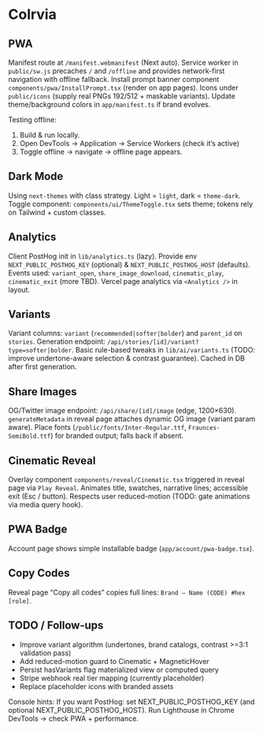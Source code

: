 # Colrvia

## PWA
Manifest route at `/manifest.webmanifest` (Next auto). Service worker in `public/sw.js` precaches `/` and `/offline` and provides network-first navigation with offline fallback. Install prompt banner component `components/pwa/InstallPrompt.tsx` (render on app pages). Icons under `public/icons` (supply real PNGs 192/512 + maskable variants). Update theme/background colors in `app/manifest.ts` if brand evolves.

Testing offline:
1. Build & run locally.
2. Open DevTools → Application → Service Workers (check it’s active)
3. Toggle offline → navigate → offline page appears.

## Dark Mode
Using `next-themes` with class strategy. Light = `light`, dark = `theme-dark`. Toggle component: `components/ui/ThemeToggle.tsx` sets theme; tokens rely on Tailwind + custom classes.

## Analytics
Client PostHog init in `lib/analytics.ts` (lazy). Provide env `NEXT_PUBLIC_POSTHOG_KEY` (optional) & `NEXT_PUBLIC_POSTHOG_HOST` (defaults). Events used: `variant_open`, `share_image_download`, `cinematic_play`, `cinematic_exit` (more TBD). Vercel page analytics via `<Analytics />` in layout.

## Variants
Variant columns: `variant` (`recommended|softer|bolder`) and `parent_id` on `stories`. Generation endpoint: `/api/stories/[id]/variant?type=softer|bolder`. Basic rule-based tweaks in `lib/ai/variants.ts` (TODO: improve undertone-aware selection & contrast guarantee). Cached in DB after first generation.

## Share Images
OG/Twitter image endpoint: `/api/share/[id]/image` (edge, 1200×630). `generateMetadata` in reveal page attaches dynamic OG image (variant param aware). Place fonts (`/public/fonts/Inter-Regular.ttf`, `Fraunces-SemiBold.ttf`) for branded output; falls back if absent.

## Cinematic Reveal
Overlay component `components/reveal/Cinematic.tsx` triggered in reveal page via `Play Reveal`. Animates title, swatches, narrative lines; accessible exit (Esc / button). Respects user reduced-motion (TODO: gate animations via media query hook).

## PWA Badge
Account page shows simple installable badge (`app/account/pwa-badge.tsx`).

## Copy Codes
Reveal page “Copy all codes” copies full lines: `Brand — Name (CODE) #hex [role]`.

## TODO / Follow-ups
- Improve variant algorithm (undertones, brand catalogs, contrast >=3:1 validation pass)
- Add reduced-motion guard to Cinematic + MagneticHover
- Persist hasVariants flag materialized view or computed query
- Stripe webhook real tier mapping (currently placeholder)
- Replace placeholder icons with branded assets

Console hints:
If you want PostHog: set NEXT_PUBLIC_POSTHOG_KEY (and optional NEXT_PUBLIC_POSTHOG_HOST).
Run Lighthouse in Chrome DevTools → check PWA + performance.
